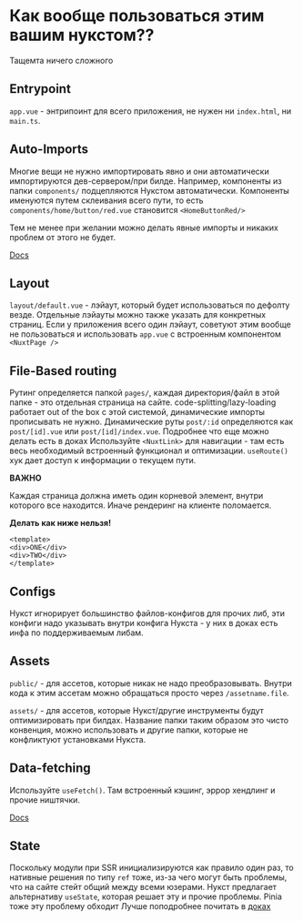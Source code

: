 # Как вообще пользоваться этим вашим нукстом??

Тащемта ничего сложного

## Entrypoint

`app.vue` - энтрипоинт для всего приложения, не нужен ни `index.html`, ни `main.ts`.

## Auto-Imports

Многие вещи не нужно импортировать явно и они автоматически импортируются дев-сервером/при билде.
Например, компоненты из папки `components/` подцепляются Нукстом автоматически. Компоненты именуются путем склеивания всего пути, то есть `components/home/button/red.vue` становится `<HomeButtonRed/>`

Тем не менее при желании можно делать явные импорты и никаких проблем от этого не будет.

[Docs](https://nuxt.com/docs/guide/concepts/auto-imports)

## Layout

`layout/default.vue` - лэйаут, который будет использоваться по дефолту везде. Отдельные лэйауты можно также указать для конкретных страниц.
Если у приложения всего один лэйаут, советуют этим вообще не пользоваться и использовать `app.vue` с встроенным компонентом `<NuxtPage />`

## File-Based routing

Рутинг определяется папкой `pages/`, каждая директория/файл в этой папке - это отдельная страница на сайте. code-splitting/lazy-loading работает out of the box с этой системой, динамические импорты прописывать не нужно.
Динамические руты `post/:id` определяются как `post/[id].vue` или `post/[id]/index.vue`. Подробнее что еще можно делать есть в доках
Используйте `<NuxtLink>` для навигации - там есть весь необходимый встроенный функционал и оптимизации.
`useRoute()` хук дает доступ к информации о текущем пути.

**ВАЖНО**

Каждая страница должна иметь один корневой элемент, внутри которого все находится. Иначе рендеринг на клиенте поломается.

**Делать как ниже нельзя!**

```vue
<template>
<div>ONE</div>
<div>TWO</div>
</template>
```

## Configs

Нукст игнорирует большинство файлов-конфигов для прочих либ, эти конфиги надо указывать внутри конфига Нукста - у них в доках есть инфа по поддерживаемым либам.

## Assets

`public/` - для ассетов, которые никак не надо преобразовывать. Внутри кода к этим ассетам можно обращаться просто через `/assetname.file`.

`assets/` - для ассетов, которые Нукст/другие инструменты будут оптимизировать при билдах. Название папки таким образом это чисто конвенция, можно использовать и другие папки, которые не конфликтуют установками Нукста.

## Data-fetching

Используйте `useFetch()`. Там встроенный кэшинг, эррор хендлинг и прочие ништячки.

[Docs](https://nuxt.com/docs/getting-started/data-fetching)

## State

Поскольку модули при SSR инициализируются как правило один раз, то нативные решения по типу `ref` тоже, из-за чего могут быть проблемы, что на сайте стейт общий между всеми юзерами.
Нукст предлагает альтернативу `useState`, которая решает эту и прочие проблемы. Pinia тоже эту проблему обходит
Лучше поподробнее почитать в [доках](https://nuxt.com/docs/getting-started/state-management)
